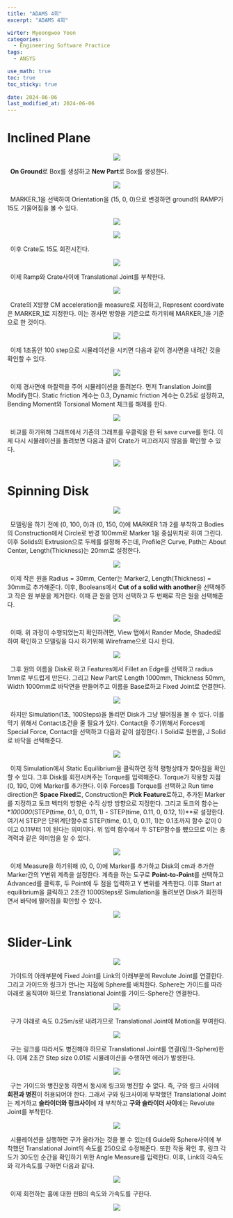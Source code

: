 ```yaml
---
title: "ADAMS 4회"
excerpt: "ADAMS 4회"

wirter: Myeongwoo Yoon
categories:
  - Engineering Software Practice
tags:
  - ANSYS

use_math: true
toc: true
toc_sticky: true
 
date: 2024-06-06
last_modified_at: 2024-06-06
---
```


Inclined Plane
======
<p align="center"><img src="/assets/img/공학소프트웨어실습/Adams/4회-1-1.png"></p>

&ensp;**On Ground**로 Box를 생성하고 **New Part**로 Box를 생성한다.<br/>
<p align="center"><img src="/assets/img/공학소프트웨어실습/Adams/4회-1-2.png"></p>

&ensp;MARKER_1을 선택하여 Orientation을 (15, 0, 0)으로 변경하면 ground의 RAMP가 15도 기울어짐을 볼 수 있다.<br/>
<p align="center"><img src="/assets/img/공학소프트웨어실습/Adams/4회-1-3.png"></p>
<p align="center"><img src="/assets/img/공학소프트웨어실습/Adams/4회-1-4.png"></p>

&ensp;이후 Crate도 15도 회전시킨다.<br/>
<p align="center"><img src="/assets/img/공학소프트웨어실습/Adams/4회-1-5.png"></p>

&ensp;이제 Ramp와 Crate사이에 Translational Joint를 부착한다.<br/>
<p align="center"><img src="/assets/img/공학소프트웨어실습/Adams/4회-1-6.png"></p>

&ensp;Crate의 X방향 CM acceleration을 measure로 지정하고, Represent coordivate은 MARKER_1로 지정한다. 이는 경사면 방향을 기준으로 하기위해 MARKER_1을 기준으로 한 것이다.<br/>
<p align="center"><img src="/assets/img/공학소프트웨어실습/Adams/4회-1-7.png"></p>

&ensp;이제 1초동안 100 step으로 시뮬레이션을 시키면 다음과 같이 경사면을 내려간 것을 확인할 수 있다.<br/>
<p align="center"><img src="/assets/img/공학소프트웨어실습/Adams/4회-1-8.png"></p>

&ensp;이제 경사면에 마찰력을 주어 시뮬레이션을 돌려본다. 먼저 Translation Joint를 Modify한다. Static friction 계수는 0.3, Dynamic friction 계수는 0.25로 설정하고, Bending Moment와 Torsional Moment 체크를 해제를 한다.<br/>
<p align="center"><img src="/assets/img/공학소프트웨어실습/Adams/4회-1-9.png"></p>

&ensp;비교를 하기위해 그래프에서 기존의 그래프를 우클릭을 한 뒤 save curve를 한다. 이제 다시 시뮬레이션을 돌려보면 다음과 같이 Crate가 미끄러지지 않음을 확인할 수 있다.<br/>
<p align="center"><img src="/assets/img/공학소프트웨어실습/Adams/4회-1-10.png"></p>

Spinning Disk
======
<p align="center"><img src="/assets/img/공학소프트웨어실습/Adams/4회-2-1.png"></p>

&ensp;모델링을 하기 전에 (0, 100, 0)과 (0, 150, 0)에 MARKER 1과 2를 부착하고 Bodies의 Construction에서 Circle로 반경 100mm로 Marker 1을 중심위치로 하여 그린다. 이후 Solids의 Extrusion으로 두께를 설정해 주는데, Profile은 Curve, Path는 About Center, Length(Thickness)는 20mm로 설정한다.<br/>
<p align="center"><img src="/assets/img/공학소프트웨어실습/Adams/4회-2-2.png"></p>

&ensp;이제 작은 원을 Radius = 30mm, Center는 Marker2, Length(Thickness) = 30mm로 추가해준다. 이후, Booleans에서 **Cut of a solid with another**을 선택해주고 작은 원 부분을 제거한다. 이때 큰 원을 먼저 선택하고 두 번째로 작은 원을 선택해준다.<br/>
<p align="center"><img src="/assets/img/공학소프트웨어실습/Adams/4회-2-3.png"></p>

&ensp;이때. 위 과정이 수행되었는지 확인하려면, View 탭에서 Rander Mode, Shaded로 하여 확인하고 모델링을 다시 하기위해 Wireframe으로 다시 한다.<br/>
<p align="center"><img src="/assets/img/공학소프트웨어실습/Adams/4회-2-4.png"></p>

&ensp;그후 원의 이름을 Disk로 하고 Features에서 Fillet an Edge를 선택하고 radius 1mm로 부드럽게 만든다. 그리고 New Part로 Length 1000mm, Thickness 50mm, Width 1000mm로 바닥면을 만들어주고 이름을 Base로하고 Fixed Joint로 연결한다.<br/>
<p align="center"><img src="/assets/img/공학소프트웨어실습/Adams/4회-2-5.png"></p>

&ensp;하지만 Simulation(1초, 100Steps)을 돌리면 Disk가 그냥 떨어짐을 볼 수 있다. 이를 막기 위해서 Contact조건을 줄 필요가 있다. Contact을 주기위해서 Forces에 Special Force, Contact을 선택하고 다음과 같이 설정한다. I Solid로 원판을, J Solid로 바닥을 선택해준다.<br/>
<p align="center"><img src="/assets/img/공학소프트웨어실습/Adams/4회-2-6.png"></p>

&ensp;이제 Simulation에서 Static Equilibrium을 클릭하면 정적 평형상태가 찾아짐을 확인할 수 있다. 그후 Disk를 회전시켜주는 Torque를 입력해준다. Torque가 작용할 지점(0, 190, 0)에 Marker를 추가한다. 이후 Forces를 Torque를 선택하고 Run time direction은 **Space Fixed**로, Construction은 **Pick Feature**로하고, 추가된 Marker를 지정하고 토크 벡터의 방향은 수직 상방 방향으로 지정한다. 그리고 토크의 함수는 **100000*(STEP(time, 0.1, 0, 0.11, 1) - STEP(time, 0.11, 0, 0.12, 1))**로 설정한다. 여기서 STEP은 단위계단함수로 STEP(time, 0.1, 0, 0.11, 1)는 0.1초까지 함수 값이 0이고 0.11부터 1이 된다는 의미이다. 위 입력 함수에서 두 STEP함수를 뺐으므로 이는 충격력과 같은 의미임을 알 수 있다.<br/>
<p align="center"><img src="/assets/img/공학소프트웨어실습/Adams/4회-2-7.png"></p>

&ensp;이제 Measure을 하기위해 (0, 0, 0)에 Marker를 추가하고 Disk의 cm과 추가한 Marker간의 Y변위 계측을 설정한다. 계측을 하는 도구로 **Point-to-Point**를 선택하고 Advanced를 클릭후, 두 Point에 두 점을 입력하고 Y 변위를 계측한다. 이후 Start at equilibrium을 클릭하고 2초간 1000Steps로 Simulation을 돌려보면 Disk가 회전하면서 바닥에 떨어짐을 확인할 수 있다.<br/>
<p align="center"><img src="/assets/img/공학소프트웨어실습/Adams/4회-2-8.png"></p>

Slider-Link
======
<p align="center"><img src="/assets/img/공학소프트웨어실습/Adams/4회-3-1.png"></p>

&ensp;가이드의 아래부분에 Fixed Joint를 Link의 아래부분에 Revolute Joint를 연결한다. 그리고 가이드와 링크가 만나는 지점에 Sphere를 배치한다. Sphere는 가이드를 따라 아래로 움직여야 하므로 Translational Joint를 가이드-Sphere간 연결한다.<br/>
<p align="center"><img src="/assets/img/공학소프트웨어실습/Adams/4회-3-2.png"></p>

&ensp;구가 아래로 속도 0.25m/s로 내려가므로 Translational Joint에 Motion을 부여한다.<br/>
<p align="center"><img src="/assets/img/공학소프트웨어실습/Adams/4회-3-3.png"></p>

&ensp;구는 링크를 따라서도 병진해야 하므로 Translational Joint를 연결(링크-Sphere)한다. 이제 2초간 Step size 0.01로 시뮬레이션을 수행하면 에러가 발생한다.<br/>
<p align="center"><img src="/assets/img/공학소프트웨어실습/Adams/4회-3-4.png"></p>

&ensp;구는 가이드와 병진운동 하면서 동시에 링크와 병진할 수 없다. 즉, 구와 링크 사이에 **회전과 병진**이 허용되어야 한다. 그래서 구와 링크사이에 부착했던 Translational Joint는 제거하고 **슬라이더와 링크사이**에 재 부착하고 **구와 슬라이더 사이**에는 Revolute Joint를 부착한다.<br/>
<p align="center"><img src="/assets/img/공학소프트웨어실습/Adams/4회-3-5.png"></p>

&ensp;시뮬레이션을 실행하면 구가 올라가는 것을 볼 수 있는데 Guide와 Sphere사이에 부착했던 Translational Joint의 속도를 250으로 수정해준다. 또한 작동 확인 후, 링크 각도가 30도인 순간을 확인하기 위한 Angle Measure를 입력한다. 이후, Link의 각속도와 각가속도를 구하면 다음과 같다.<br/>
<p align="center"><img src="/assets/img/공학소프트웨어실습/Adams/4회-3-6.png"></p>

&ensp;이제 회전하는 홈에 대한 핀B의 속도와 가속도를 구한다.<br/>
<p align="center"><img src="/assets/img/공학소프트웨어실습/Adams/4회-3-7.png"></p>